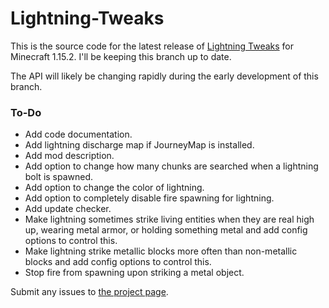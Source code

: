 # Lightning-Tweaks

This is the source code for the latest release of <a href="https://minecraft.curseforge.com/projects/lightning-tweaks">Lightning Tweaks</a> for Minecraft 1.15.2. I'll be keeping this branch up to date.

The API will likely be changing rapidly during the early development of this branch.

<h3>To-Do</h3>
<ul>
	<li>Add code documentation.</li>
	<li>Add lightning discharge map if JourneyMap is installed.</li>
	<li>Add mod description.</li>
	<li>Add option to change how many chunks are searched when a lightning bolt is spawned.</li>
	<li>Add option to change the color of lightning.</li>
	<li>Add option to completely disable fire spawning for lightning.</li>
	<li>Add update checker.</li>
	<li>Make lightning sometimes strike living entities when they are real high up, wearing metal armor, or holding something metal and add config options to control this.</li>
	<li>Make lightning strike metallic blocks more often than non-metallic blocks and add config options to control this.</li>
	<li>Stop fire from spawning upon striking a metal object.</li>
</ul>

Submit any issues to <a href="https://minecraft.curseforge.com/projects/lightning-tweaks/issues">the project page</a>.
